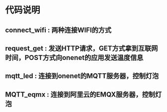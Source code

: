 # 代码说明

## connect_wifi : 两种连接WIFI的方式

## request_get : 发送HTTP请求，GET方式拿到互联网时间，POST方式向onenet的应用发送温度信息

## mqtt_led : 连接到onenet的MQTT服务器，控制灯泡

## MQTT_eqmx : 连接到阿里云的EMQX服务器，控制灯泡
